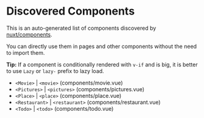 # Discovered Components

This is an auto-generated list of components discovered by [nuxt/components](https://github.com/nuxt/components).

You can directly use them in pages and other components without the need to import them.

**Tip:** If a component is conditionally rendered with `v-if` and is big, it is better to use `Lazy` or `lazy-` prefix to lazy load.

- `<Movie>` | `<movie>` (components/movie.vue)
- `<Pictures>` | `<pictures>` (components/pictures.vue)
- `<Place>` | `<place>` (components/place.vue)
- `<Restaurant>` | `<restaurant>` (components/restaurant.vue)
- `<Todo>` | `<todo>` (components/todo.vue)

